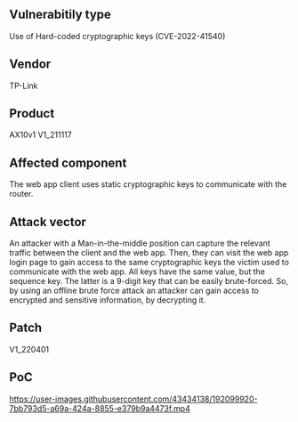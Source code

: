 ## Vulnerabitily type
Use of Hard-coded cryptographic keys (CVE-2022-41540)

## Vendor
TP-Link

## Product
AX10v1 V1_211117

## Affected component
The web app client uses static cryptographic keys to communicate with the router.

## Attack vector
An attacker with a Man-in-the-middle position can capture the relevant traffic between the client and the web app. Then, they can visit the web app login page to gain access to the same cryptographic keys the victim used to communicate with the web app. All keys have the same value, but the sequence key. The latter is a 9-digit key that can be easily brute-forced. So, by using an offline brute force attack an attacker can gain access to encrypted and sensitive information, by decrypting it.

## Patch
V1_220401

## PoC

https://user-images.githubusercontent.com/43434138/192099920-7bb793d5-a69a-424a-8855-e379b9a4473f.mp4



